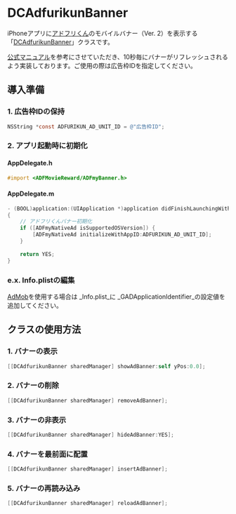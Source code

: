 # DCAdfurikunBanner

iPhoneアプリに[アドフリくん](https://adfurikun.jp/ "アドフリくん")のモバイルバナー（Ver. 2）を表示する「[DCAdfurikunBanner](https://github.com/masakihirokawa/objc-classes-dc-adfurikun-banner "DCAdfurikunBanner")」クラスです。

[公式マニュアル](https://github.com/glossom-dev/AdfurikunSDK-iOS/wiki "公式マニュアル")を参考にさせていただき、10秒毎にバナーがリフレッシュされるよう実装しております。ご使用の際は広告枠IDを指定してください。

## 導入準備

### 1. 広告枠IDの保持

```objective-c
NSString *const ADFURIKUN_AD_UNIT_ID = @"広告枠ID";
```

### 2. アプリ起動時に初期化

#### AppDelegate.h

```objective-c
#import <ADFMovieReward/ADFmyBanner.h>
```

#### AppDelegate.m

```objective-c
- (BOOL)application:(UIApplication *)application didFinishLaunchingWithOptions:(NSDictionary *)launchOptions
{
    // アドフリくんバナー初期化
    if ([ADFmyNativeAd isSupportedOSVersion]) {
        [ADFmyNativeAd initializeWithAppID:ADFURIKUN_AD_UNIT_ID];
    }
    
    return YES;
}
```

### e.x. Info.plistの編集

[AdMob](https://admob.google.com/intl/ja/home/ "AdMob")を使用する場合は _Info.plist_に _GADApplicationIdentifier_の設定値を追加してください。

## クラスの使用方法

### 1. バナーの表示

```objective-c
[[DCAdfurikunBanner sharedManager] showAdBanner:self yPos:0.0];
```

### 2. バナーの削除

```objective-c
[[DCAdfurikunBanner sharedManager] removeAdBanner];
```

### 3. バナーの非表示

```objective-c
[[DCAdfurikunBanner sharedManager] hideAdBanner:YES];
```

### 4. バナーを最前面に配置

```objective-c
[[DCAdfurikunBanner sharedManager] insertAdBanner];
```

### 5. バナーの再読み込み

```objective-c
[[DCAdfurikunBanner sharedManager] reloadAdBanner];
```